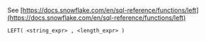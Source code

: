 See [https://docs.snowflake.com/en/sql-reference/functions/left](https://docs.snowflake.com/en/sql-reference/functions/left)
```
LEFT( <string_expr> , <length_expr> )
```
